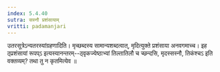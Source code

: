 ```yaml
---
index: 5.4.40
sutra: सस्नौ प्रशंसायाम्
vritti: padamanjari
---
```


 उतरसूत्रेऽन्यतरस्यांग्रहणादिति। मृच्छब्दस्य सामान्यशब्दत्वात्, मृदित्युक्ते प्रशंसाया अनवगमाच्च। इह ठ्प्रशंसायां रूपप्ऽ इत्यस्यानन्तरम्--ठ्वृकज्येष्ठाभ्यां तिल्तातिलौ च च्छन्दसि, मृदस्सस्नौ, तिकंश्चऽ इति वक्तव्यम्? तथा तु न कृतमित्येव ॥